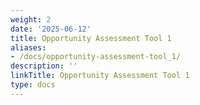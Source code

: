 ```yaml
---
weight: 2
date: '2025-06-12'
title: Opportunity Assessment Tool 1
aliases:
- /docs/opportunity-assessment-tool_1/
description: ''
linkTitle: Opportunity Assessment Tool 1
type: docs
---
```


